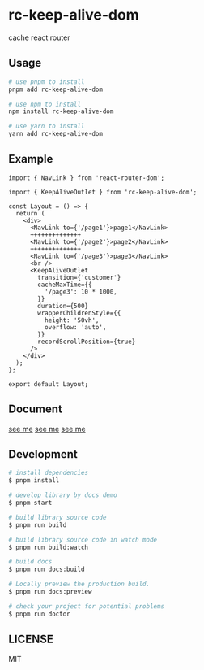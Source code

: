 # rc-keep-alive-dom

cache react router

## Usage

```bash
# use pnpm to install
pnpm add rc-keep-alive-dom

# use npm to install
npm install rc-keep-alive-dom

# use yarn to install
yarn add rc-keep-alive-dom

```

## Example

```tsx
import { NavLink } from 'react-router-dom';

import { KeepAliveOutlet } from 'rc-keep-alive-dom';

const Layout = () => {
  return (
    <div>
      <NavLink to={'/page1'}>page1</NavLink>
      ++++++++++++++
      <NavLink to={'/page2'}>page2</NavLink>
      ++++++++++++++
      <NavLink to={'/page3'}>page3</NavLink>
      <br />
      <KeepAliveOutlet
        transition={'customer'}
        cacheMaxTime={{
          '/page3': 10 * 1000,
        }}
        duration={500}
        wrapperChildrenStyle={{
          height: '50vh',
          overflow: 'auto',
        }}
        recordScrollPosition={true}
      />
    </div>
  );
};

export default Layout;
```

## Document

[see me](https://anycloud666.github.io/rc-keep-alive-dom)
[see me](https://anycloud666.github.io/rc-keep-alive-dom)
[see me](https://anycloud666.github.io/rc-keep-alive-dom)

## Development

```bash
# install dependencies
$ pnpm install

# develop library by docs demo
$ pnpm start

# build library source code
$ pnpm run build

# build library source code in watch mode
$ pnpm run build:watch

# build docs
$ pnpm run docs:build

# Locally preview the production build.
$ pnpm run docs:preview

# check your project for potential problems
$ pnpm run doctor
```

## LICENSE

MIT
